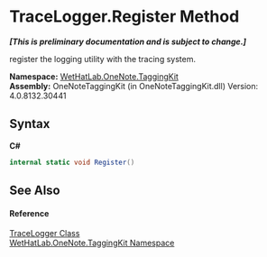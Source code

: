 # TraceLogger.Register Method 
 _**\[This is preliminary documentation and is subject to change.\]**_

register the logging utility with the tracing system.

**Namespace:**&nbsp;<a href="4e00c8ac-fc03-0e6d-d2fd-b2c7565a9aa0.md">WetHatLab.OneNote.TaggingKit</a><br />**Assembly:**&nbsp;OneNoteTaggingKit (in OneNoteTaggingKit.dll) Version: 4.0.8132.30441

## Syntax

**C#**<br />
``` C#
internal static void Register()
```


## See Also


#### Reference
<a href="a58bd163-de69-89db-8a1f-17c4613506ce.md">TraceLogger Class</a><br /><a href="4e00c8ac-fc03-0e6d-d2fd-b2c7565a9aa0.md">WetHatLab.OneNote.TaggingKit Namespace</a><br />